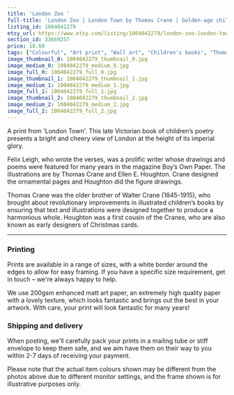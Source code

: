 ```yaml
---
title: 'London Zoo '
full-title: 'London Zoo | London Town by Thomas Crane | Golden-age children&#39;s illustration | Book print | Wall decor | Art for kids | Elephants'
listing_id: 1004042279
etsy_url: https://www.etsy.com/listing/1004042279/london-zoo-london-town-by-thomas-crane?utm_source=site&utm_medium=api&utm_campaign=api
section_id: 33669257
price: 18.60
tags: ["Colourful", "Art print", "Wall art", "Children's books", "Thomas Crane", "Illustration", "Illustrated print", "Golden age", "London Town", "Art for kids", "Children's print", "London Zoo", "Elephants"]
image_thumbnail_0: 1004042279_thumbnail_0.jpg
image_medium_0: 1004042279_medium_0.jpg
image_full_0: 1004042279_full_0.jpg
image_thumbnail_1: 1004042279_thumbnail_1.jpg
image_medium_1: 1004042279_medium_1.jpg
image_full_1: 1004042279_full_1.jpg
image_thumbnail_2: 1004042279_thumbnail_2.jpg
image_medium_2: 1004042279_medium_2.jpg
image_full_2: 1004042279_full_2.jpg
---
```

A print from &#39;London Town&#39;. This late Victorian book of children’s poetry presents a bright and cheery view of London at the height of its imperial glory. 

Felix Leigh, who wrote the verses, was a prolific writer whose drawings and poems were featured for many years in the magazine Boy’s Own Paper. The illustrations are by Thomas Crane and Ellen E. Houghton. Crane designed the ornamental pages and Houghton did the figure drawings. 

Thomas Crane was the older brother of Walter Crane (1845-1915), who brought about revolutionary improvements in illustrated children’s books by ensuring that text and illustrations were designed together to produce a harmonious whole. Houghton was a first cousin of the Cranes, who are also known as early designers of Christmas cards.

---

### Printing

Prints are available in a range of sizes, with a white border around the edges to allow for easy framing. If you have a specific size requirement, get in touch – we&#39;re always happy to help.

We use 200gsm enhanced matt art paper, an extremely high quality paper with a lovely texture, which looks fantastic and brings out the best in your artwork. With care, your print will look fantastic for many years!

### Shipping and delivery

When posting, we&#39;ll carefully pack your prints in a mailing tube or stiff envelope to keep them safe, and we aim have them on their way to you within 2-7 days of receiving your payment.

Please note that the actual item colours shown may be different from the photos above due to different monitor settings, and the frame shown is for illustrative purposes only.
